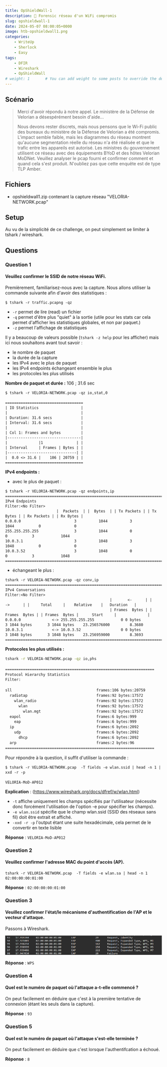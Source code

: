 ```yaml
---
title: OpShieldWall-1
description: 🛜 Forensic réseau d'un WiFi compromis
slug: opshieldwall-1
date: 2024-05-07 08:00:05+0000
image: htb-opshieldwall1.png
categories:
    - WriteUp
    - Sherlock
    - Easy
tags:
    - DFIR
    - Wireshark
    - OpShieldWall
# weight: 1       # You can add weight to some posts to override the default sorting (date descending)
---
```


## Scénario
>Merci d'avoir répondu à notre appel. Le ministère de la Défense de Velorian a désespérément besoin d'aide...
>
>Nous devons rester discrets, mais nous pensons que le Wi-Fi public des bureaux du ministère de la Défense de Velorian a été compromis. L'impact semble faible, mais les diagrammes du réseau montrent qu'aucune segmentation réelle du réseau n'a été réalisée et que le trafic entre les appareils est autorisé. Les ministres du gouvernement utilisent ce réseau avec des équipements BYoD et des hôtes Velorian MoDNet. Veuillez analyser le pcap fourni et confirmer comment et quand cela s'est produit. N'oubliez pas que cette enquête est de type TLP Amber.

## Fichiers
- opshieldwall1.zip contenant la capture réseau "VELORIA-NETWORK.pcap" 


## Setup
Au vu de la simplicité de ce challenge, on peut simplement se limiter à tshark / wireshark.


## Questions

### Question 1
#### Veuillez confirmer le SSID de notre réseau WiFi.

Premièrement, familiarisez-nous avec la capture. Nous allons utiliser la commande suivante afin d'avoir des statistiques : 
```shell
$ tshark -r traffic.pcapng -qz
```
- `-r` permet de lire (read) un fichier
- `-q` permet d'être plus "quiet" à la sortie (utile pour les stats car cela permet d'afficher les statistiques globales, et non par paquet.)
- `-z` permet l'affichage de statistiques

Il y a beaucoup de valeurs possible (`tshark -z help` pour les afficher) mais ici nous souhaitons avant tout savoir : 
- le nombre de paquet 
- la durée de la capture
- les IPv4 avec le plus de paquet
- les IPv4 endpoints échangeant ensemble le plus
- les protocoles les plus utilisés 

**Nombre de paquet et durée :** 106 ; 31.6 sec
```shell
$ tshark -r VELORIA-NETWORK.pcap -qz io,stat,0

===================================
| IO Statistics                   |
|                                 |
| Duration: 31.6 secs             |
| Interval: 31.6 secs             |
|                                 |
| Col 1: Frames and bytes         |
|---------------------------------|
|              |1               | |
| Interval     | Frames | Bytes | |
|-------------------------------| |
|  0.0 <> 31.6 |    106 | 20759 | |
===================================
```

**IPv4 endpoints :**
- avec le plus de paquet : 
```shell
$ tshark -r VELORIA-NETWORK.pcap -qz endpoints,ip       
================================================================================
IPv4 Endpoints
Filter:<No Filter>
                       |  Packets  | |  Bytes  | | Tx Packets | | Tx Bytes | | Rx Packets | | Rx Bytes |
0.0.0.0                        3          1044          3            1044           0               0   
255.255.255.255                3          1044          0               0           3            1044   
10.0.3.1                       3          1048          3            1048           0               0   
10.0.3.52                      3          1048          0               0           3            1048   
================================================================================
```

- échangeant le plus : 
```shell
tshark -r VELORIA-NETWORK.pcap -qz conv,ip              
================================================================================
IPv4 Conversations
Filter:<No Filter>
                                               |       <-      | |       ->      | |     Total     |    Relative    |   Duration   |
                                               | Frames  Bytes | | Frames  Bytes | | Frames  Bytes |      Start     |              |
0.0.0.0              <-> 255.255.255.255            0 0 bytes         3 1044 bytes       3 1044 bytes    23.256576000         8.3680
10.0.3.1             <-> 10.0.3.52                  0 0 bytes         3 1048 bytes       3 1048 bytes    23.256959000         8.3693
================================================================================
```

**Protocoles les plus utilisés :**
```bash
tshark -r VELORIA-NETWORK.pcap -qz io,phs        

===================================================================
Protocol Hierarchy Statistics
Filter: 

sll                                      frames:106 bytes:20759
  radiotap                               frames:92 bytes:17572
    wlan_radio                           frames:92 bytes:17572
      wlan                               frames:92 bytes:17572
        wlan.mgt                         frames:92 bytes:17572
  eapol                                  frames:6 bytes:999
    eap                                  frames:6 bytes:999
  ip                                     frames:6 bytes:2092
    udp                                  frames:6 bytes:2092
      dhcp                               frames:6 bytes:2092
  arp                                    frames:2 bytes:96
===================================================================

```

Pour répondre à la question, il suffit d'utiliser la commande : 
```shell
$ tshark -r VELORIA-NETWORK.pcap  -T fields -e wlan.ssid | head -n 1 | xxd -r -p

VELORIA-MoD-AP012
```

**Explication** :
(https://www.wireshark.org/docs/dfref/w/wlan.html)
- `-t` affiche uniquement les champs spécifiés par l'utilisateur (nécessite donc forcément l'utilisation de l'option -e pour spécifier les champs).
- `-e wlan.ssid` spécifie que le champ wlan.ssid (SSID des réseaux sans fil) doit être extrait et affiché.
- `-xxd -r -p` l'output étant une suite hexadécimale, cela permet de le convertir en texte lisible

**Réponse** : 
``VELORIA-MoD-AP012``	

### Question 2
#### Veuillez confirmer l'adresse MAC du point d'accès (AP).

```shell
tshark -r VELORIA-NETWORK.pcap  -T fields -e wlan.sa | head -n 1
02:00:00:00:01:00
```

**Réponse** : 
``02:00:00:00:01:00``	

### Question 3
#### Veuillez confirmer l'état/le mécanisme d'authentification de l'AP et le vecteur d'attaque.
Passons à Wireshark.

![Séquence EAP (Extensible Authentication Protocol)](pictures/image.png)

**Réponse** : 
``WPS``	

### Question 4
#### Quel est le numéro de paquet où l'attaque a-t-elle commencé ?

On peut facilement en déduire que c'est à la première tentative de connexion (étant les seuls dans la capture).

**Réponse** : 
``93``	


### Question 5
#### Quel est le numéro de paquet où l'attaque s'est-elle terminée ?

On peut facilement en déduire que c'est lorsque l'authentifcation a échoué.

**Réponse** : 
``8``	
